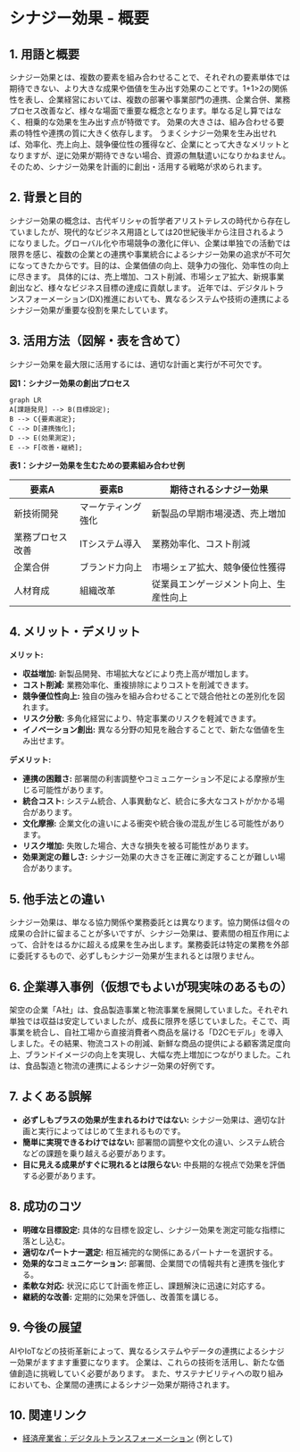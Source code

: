 # シナジー効果 - 概要

## 1. 用語と概要

シナジー効果とは、複数の要素を組み合わせることで、それぞれの要素単体では期待できない、より大きな成果や価値を生み出す効果のことです。1+1>2の関係性を表し、企業経営においては、複数の部署や事業部門の連携、企業合併、業務プロセス改善など、様々な場面で重要な概念となります。単なる足し算ではなく、相乗的な効果を生み出す点が特徴です。  効果の大きさは、組み合わせる要素の特性や連携の質に大きく依存します。  うまくシナジー効果を生み出せれば、効率化、売上向上、競争優位性の獲得など、企業にとって大きなメリットとなりますが、逆に効果が期待できない場合、資源の無駄遣いになりかねません。そのため、シナジー効果を計画的に創出・活用する戦略が求められます。


## 2. 背景と目的

シナジー効果の概念は、古代ギリシャの哲学者アリストテレスの時代から存在していましたが、現代的なビジネス用語としては20世紀後半から注目されるようになりました。グローバル化や市場競争の激化に伴い、企業は単独での活動では限界を感じ、複数の企業との連携や事業統合によるシナジー効果の追求が不可欠になってきたからです。目的は、企業価値の向上、競争力の強化、効率性の向上に尽きます。  具体的には、売上増加、コスト削減、市場シェア拡大、新規事業創出など、様々なビジネス目標の達成に貢献します。  近年では、デジタルトランスフォーメーション(DX)推進においても、異なるシステムや技術の連携によるシナジー効果が重要な役割を果たしています。


## 3. 活用方法（図解・表を含めて）

シナジー効果を最大限に活用するには、適切な計画と実行が不可欠です。

**図1：シナジー効果の創出プロセス**

```mermaid
graph LR
A[課題発見] --> B(目標設定);
B --> C{要素選定};
C --> D[連携強化];
D --> E(効果測定);
E --> F[改善・継続];
```

**表1：シナジー効果を生むための要素組み合わせ例**

| 要素A | 要素B | 期待されるシナジー効果 |
|---|---|---|
| 新技術開発 | マーケティング強化 | 新製品の早期市場浸透、売上増加 |
| 業務プロセス改善 | ITシステム導入 | 業務効率化、コスト削減 |
| 企業合併 | ブランド力向上 | 市場シェア拡大、競争優位性獲得 |
| 人材育成 | 組織改革 | 従業員エンゲージメント向上、生産性向上 |


## 4. メリット・デメリット

**メリット:**

* **収益増加:** 新製品開発、市場拡大などにより売上高が増加します。
* **コスト削減:** 業務効率化、重複排除によりコストを削減できます。
* **競争優位性向上:** 独自の強みを組み合わせることで競合他社との差別化を図れます。
* **リスク分散:** 多角化経営により、特定事業のリスクを軽減できます。
* **イノベーション創出:** 異なる分野の知見を融合することで、新たな価値を生み出せます。

**デメリット:**

* **連携の困難さ:** 部署間の利害調整やコミュニケーション不足による摩擦が生じる可能性があります。
* **統合コスト:** システム統合、人事異動など、統合に多大なコストがかかる場合があります。
* **文化摩擦:** 企業文化の違いによる衝突や統合後の混乱が生じる可能性があります。
* **リスク増加:** 失敗した場合、大きな損失を被る可能性があります。
* **効果測定の難しさ:** シナジー効果の大きさを正確に測定することが難しい場合があります。


## 5. 他手法との違い

シナジー効果は、単なる協力関係や業務委託とは異なります。協力関係は個々の成果の合計に留まることが多いですが、シナジー効果は、要素間の相互作用によって、合計をはるかに超える成果を生み出します。業務委託は特定の業務を外部に委託するもので、必ずしもシナジー効果が生まれるとは限りません。


## 6. 企業導入事例（仮想でもよいが現実味のあるもの）

架空の企業「A社」は、食品製造事業と物流事業を展開していました。それぞれ単独では収益は安定していましたが、成長に限界を感じていました。そこで、両事業を統合し、自社工場から直接消費者へ商品を届ける「D2Cモデル」を導入しました。その結果、物流コストの削減、新鮮な商品の提供による顧客満足度向上、ブランドイメージの向上を実現し、大幅な売上増加につながりました。これは、食品製造と物流の連携によるシナジー効果の好例です。


## 7. よくある誤解

* **必ずしもプラスの効果が生まれるわけではない:** シナジー効果は、適切な計画と実行によってはじめて生まれるものです。
* **簡単に実現できるわけではない:** 部署間の調整や文化の違い、システム統合などの課題を乗り越える必要があります。
* **目に見える成果がすぐに現れるとは限らない:** 中長期的な視点で効果を評価する必要があります。


## 8. 成功のコツ

* **明確な目標設定:** 具体的な目標を設定し、シナジー効果を測定可能な指標に落とし込む。
* **適切なパートナー選定:** 相互補完的な関係にあるパートナーを選択する。
* **効果的なコミュニケーション:** 部署間、企業間での情報共有と連携を強化する。
* **柔軟な対応:** 状況に応じて計画を修正し、課題解決に迅速に対応する。
* **継続的な改善:** 定期的に効果を評価し、改善策を講じる。


## 9. 今後の展望

AIやIoTなどの技術革新によって、異なるシステムやデータの連携によるシナジー効果がますます重要になります。  企業は、これらの技術を活用し、新たな価値創造に挑戦していく必要があります。  また、サステナビリティへの取り組みにおいても、企業間の連携によるシナジー効果が期待されます。


## 10. 関連リンク

* [経済産業省：デジタルトランスフォーメーション](https://www.meti.go.jp/policy/digital_economy/index.html) (例として)


